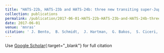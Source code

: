 ```yaml
---
title: "HATS-22b, HATS-23b and HATS-24b: three new transiting super-Jupiters from the HATSouth project"
collection: publications
permalink: /publication/2017-06-01-HATS-22b-HATS-23b-and-HATS-24b-three-new-transiting-super-Jupiters-from-the-HATSouth-project
date: 2017-06-01
venue: 'mnras'
citation: ' J. Bento,  B. Schmidt,  J. Hartman,  G. Bakos,  S. Ciceri,  R. Brahm,  D. Bayliss,  N. Espinoza,  G. Zhou,  M. Rabus,  W. Bhatti,  K. Penev,  Z. Csubry,  A. Jordán,  L. Mancini,  T. Henning,  M. de Val-Borro,  C. Tinney,  D. Wright,  S. Durkan,  V. Suc,  R. Noyes,  J. Lázár,  I. Papp,  P. Sári, &quot;HATS-22b, HATS-23b and HATS-24b: three new transiting super-Jupiters from the HATSouth project.&quot; mnras, 2017.'
---
```

Use [Google Scholar](https://scholar.google.com/scholar?q=HATS+22b,+HATS+23b+and+HATS+24b:+three+new+transiting+super+Jupiters+from+the+HATSouth+project){:target="_blank"} for full citation